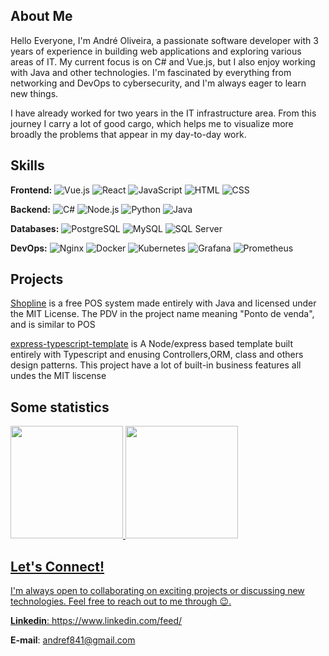 ## About Me

Hello Everyone, I'm André Oliveira, a passionate software developer with 3 years of experience in building web applications and exploring various areas of IT. My current focus is on C# and Vue.js, but I also enjoy working with Java and other technologies. I'm fascinated by everything from networking and DevOps to cybersecurity, and I'm always eager to learn new things.

I have already worked for two years in the IT infrastructure area. From this journey I carry a lot of good cargo, which helps me to visualize more broadly the problems that appear in my day-to-day work.

          
## Skills

**Frontend:**
<img src="https://img.shields.io/badge/Vue.js-42b983?style=for-the-badge&logo=vue.js&logoColor=white" alt="Vue.js" />
<img src="https://img.shields.io/badge/React-20232A?style=for-the-badge&logo=react&logoColor=61DAFB" alt="React" />
<img src="https://img.shields.io/badge/JavaScript-F7DF1E?style=for-the-badge&logo=javascript&logoColor=000000" alt="JavaScript" />
<img src="https://img.shields.io/badge/HTML5-E34F26?style=for-the-badge&logo=html5&logoColor=white" alt="HTML" />
<img src="https://img.shields.io/badge/CSS3-1572B6?style=for-the-badge&logo=css3&logoColor=white" alt="CSS" />

**Backend:**
<img src="https://img.shields.io/badge/.NET-db6acf?style=for-the-badge&logo=dotnet&logoColor=white" alt="C#" />
<img src="https://img.shields.io/badge/Node.js-339933?style=for-the-badge&logo=nodedotjs&logoColor=white" alt="Node.js" />
<img src="https://img.shields.io/badge/Python-3776AB?style=for-the-badge&logo=python&logoColor=white" alt="Python" />
<img src="https://img.shields.io/badge/Java-ED8B00?style=for-the-badge&logo=java&logoColor=white" alt="Java" />

**Databases:**
<img src="https://img.shields.io/badge/PostgreSQL-316192?style=for-the-badge&logo=postgresql&logoColor=white" alt="PostgreSQL" />
<img src="https://img.shields.io/badge/MySQL-4479A1?style=for-the-badge&logo=mysql&logoColor=white" alt="MySQL" />
<img src="https://img.shields.io/badge/SQL_Server-CC2927?style=for-the-badge&logo=microsoftsqlserver&logoColor=white" alt="SQL Server" />

**DevOps:**
<img src="https://img.shields.io/badge/Nginx-009639?style=for-the-badge&logo=nginx&logoColor=white" alt="Nginx" />
<img src="https://img.shields.io/badge/Docker-2496ED?style=for-the-badge&logo=docker&logoColor=white" alt="Docker" />
<img src="https://img.shields.io/badge/Kubernetes-326CE5?style=for-the-badge&logo=kubernetes&logoColor=white" alt="Kubernetes" />
<img src="https://img.shields.io/badge/Grafana-F46800?style=for-the-badge&logo=grafana&logoColor=white" alt="Grafana" />
<img src="https://img.shields.io/badge/Prometheus-E52C2C?style=for-the-badge&logo=prometheus&logoColor=white" alt="Prometheus" />

## Projects

<a href="https://github.com/Andrezz64/shopline">Shopline</a> is a free POS system made entirely with Java and licensed under the MIT License. The PDV in the project name meaning "Ponto de venda", and is similar to POS

[express-typescript-template](https://github.com/Andrezz64/express-typescript-template) is A Node/express based template built entirely with Typescript and enusing Controllers,ORM, class and others design patterns. This project have a lot of built-in business features all undes the MIT liscense


## Some statistics 

<a href="https://github.com/Andrezz64">
<img height="180em" src="https://github-readme-stats.vercel.app/api/top-langs/?username=Andrezz64&layout=compact&langs_count=7&theme=dracula"/>
<img height="180em" src="https://github-readme-stats.vercel.app/api?username=Andrezz64&show_icons=true&theme=dracula&include_all_commits=true&count_private=true"/>

##  Let's Connect!

I'm always open to collaborating on exciting projects or discussing new technologies. Feel free to reach out to me through 😉.

**Linkedin**: https://www.linkedin.com/feed/

**E-mail**: <a href="mailto:andref841@gmail.comr">andref841@gmail.com</a>

</div>
          
